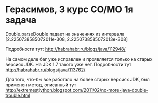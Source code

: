 Герасимов, 3 курс СО/МО 1я задача
===========================

Double.parseDouble падает на значениях из интервала
[2.2250738585072011e-308, 2.2250738585072013e-308]

Подробности тут: http://habrahabr.ru/blogs/java/112948/

На самом деле баг уже исправлен и проявляется только на старых версиях JDK.
На JDK 1.7 такого уже нет.
Подробности тут http://habrahabr.ru/blogs/java/113762/

Для того, что-бы все работало на более старых версиях JDK,
был применен метод, описанный тут 
http://extremestjython.blogspot.com/2011/02/no-more-java-double-trouble.html

